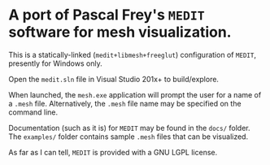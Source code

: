 
# A port of Pascal Frey's `MEDIT` software for mesh visualization.

This is a statically-linked (`medit+libmesh+freeglut`) configuration of `MEDIT`,
presently for Windows only.

Open the `medit.sln` file in Visual Studio 201x+ to build/explore.

When launched, the `mesh.exe` application will prompt the user for a name of a `.mesh` file.
Alternatively, the `.mesh` file name may be specified on the command line.

Documentation (such as it is) for `MEDIT` may be found in the `docs/` folder.
The `examples/` folder contains sample `.mesh` files that can be visualized.

As far as I can tell, `MEDIT` is provided with a GNU LGPL license.
